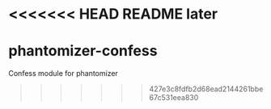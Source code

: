 <<<<<<< HEAD
README
later
=======
phantomizer-confess
===================

Confess module for phantomizer
>>>>>>> 427e3c8fdfb2d68ead2144261bbe67c531eea830
